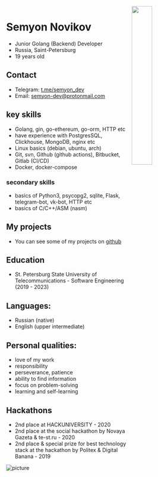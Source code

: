 <img src="https://i.imgur.com/CjmDfE4.jpg" align="right" height="33%" width="33%">

# Semyon Novikov
* Junior Golang (Backend) Developer
* Russia, Saint-Petersburg
* 19 years old

## Contact
* Telegram: [t.me/semyon_dev](https://t.me/semyon_dev)
* Email: semyon-dev@protonmail.com

## key skills
* Golang, gin, go-ethereum, go-orm, HTTP etc
* have experience with PostgresSQL, Clickhouse, MongoDB, nginx etc
* Linux basics (debian, ubuntu, arch)
* Git, svn, Github (github actions), Bitbucket, Gitlab (CI/CD)
* Docker, docker-compose

### secondary skills
* basics of Python3, psycopg2, sqlite, Flask, telegram-bot, vk-bot, HTTP etc
* basics of C/C++/ASM (nasm)

## My projects
* You can see some of my projects on [github](https://github.com/semyon-dev)

## Education
* St. Petersburg State University of Telecommunications - Software Engineering (2019 - 2023)

## Languages: 
* Russian (native)
* English (upper intermediate)

## Personal qualities: 
* love of my work
* responsibility
* perseverance, patience
* ability to find information
* focus on problem-solving
* learning and self-learning

## Hackathons
* 2nd place at HACKUNIVERSITY - 2020
* 2nd place at the social hackathon by Novaya Gazeta & te-st.ru - 2020
* 2nd place & special prize for best technology stack at the hackathon by Politex & Digital Banana - 2019

![picture](https://i.imgur.com/nluiaNR.jpg)

